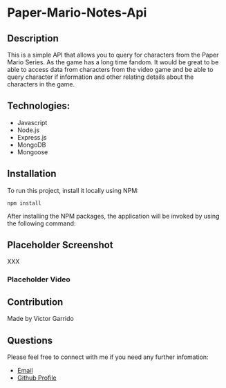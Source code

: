 # Paper-Mario-Notes-Api


## Description  

This is a simple API that allows you to query for characters from the Paper Mario Series. As the game has a long time fandom. It would be great to be able to access data from characters from the video game and be able to query character if information and other relating details about the characters in the game.


## Technologies:

- Javascript
- Node.js
- Express.js
- MongoDB
- Mongoose

## Installation

To run this project, install it locally using NPM:
```
npm install
```
After installing the NPM packages, the application will be invoked by using the following command:

## Placeholder Screenshot 

XXX

### Placeholder Video

## Contribution

Made by Victor Garrido

## Questions

Please feel free to connect with me if you need any further infomation: 
- [Email](mailto:vgarrid009@gmail.com)
- [Github Profile](https://github.com/victorgarrido1)
